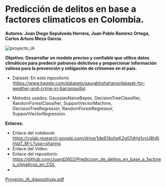 # Predicción de delitos en base a factores climaticos en Colombia.

**Autores: Juan Diego Sepulveda Herrera, Juan Pablo Ramirez Ortega, Carlos Arturo Meza Garcia.**

![proyecto_IA](https://github.com/Juand2602/Prediccion_de_delitos_en_base_a_factores_climaticos_en_COL/assets/94081346/d7d12b7a-01ef-4e2c-9acb-a41310dce9e6)


**Objetivo: Desarrollar un modelo preciso y confiable que utilice datos climáticos para predecir patrones delictivos y proporcionar información valiosa para la prevención y mitigación de crímenes en el país.**

- Dataset: En este repositorio (https://www.kaggle.com/datasets/saurabhshahane/dataset-for-weather-and-crime-in-barranquilla).

- Metodos usados: GaussianNaiveBayes, DecisionTreeClassifier, RandomForestClassifier, SupportVectorMachine, DecisionTreeRegressor, RandomForestRegressor, SupportVectorRegression.

**Enlaces:**
- Enlace del notebook: https://colab.research.google.com/drive/1de614ofwK2g07dHg1vvU8h6jnVaT_M-L?usp=sharing
- Enlace del Video:
- Enlace del repositorio: https://github.com/Juand2602/Prediccion_de_delitos_en_base_a_factores_climaticos_en_COL
- 
[Proyecto_IA_diapositivas.pdf](https://github.com/Juand2602/Prediccion_de_delitos_en_base_a_factores_climaticos_en_COL/tree/main/files/8250182/CircuiTrue.pdf)
